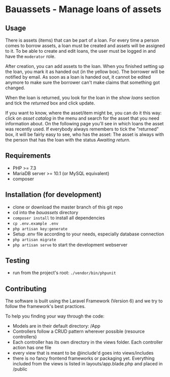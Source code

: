 # Bauassets - Manage loans of assets

## Usage
There is assets (items) that can be part of a loan. For every time a person comes
to borrow assets, a loan must be created and assets will be assigned to it.
To be able to create and edit loans, the user must be logged in and have the
`moderator` role.

After creation, you can add assets to the loan. When you finished setting up the
loan, you mark it as handed out (in the yellow box). The borrower will be 
notified by email. As soon as a loan is handed out, it cannot be edited anymore
to make sure the borrower can't make claims that something got changed.

When the loan is returned, you look for the loan in the *show loans* section and
tick the *returned* box and click update.

If you want to know, where the asset/item might be, you can do it this way:
click on *asset catalog* in the menu and search for the asset that you need 
information about. On the following page you'll see in which loans the asset was
recently used. If everybody always remembers to tick the "returned" box, it will
be fairly easy to see, who has the asset: The asset is always with the person 
that has the loan with the status *Awaiting return*.

## Requirements
- PHP >= 7.3
- MariaDB server >= 10.1 (or MySQL equivalent)
- composer

## Installation (for development)
- clone or download the master branch of this git repo
- cd into the *bauassets* directory
- `composer install` to install all dependencies
- `cp .env.example .env`
- `php artisan key:generate`
- Setup .env file according to your needs, especially database connection
- `php artisan migrate`
- `php artisan serve` to start the development webserver

## Testing
- run from the project's root: `./vendor/bin/phpunit`

## Contributing
The software is built using the Laravel Framework (Version 6) and we try to
follow the framework's best practices.

To help you finding your way through the code:
- Models are in their default directory: /App
- Controllers follow a CRUD pattern wherever possible (resource controllers)
- Each controller has its own directory in the views folder. Each controller
action has one file
- every view that is meant to be @include'd goes into views/includes
- there is no fancy frontend frameworks or packaging yet. Everything included
from the views is listed in layouts/app.blade.php and placed in /public
